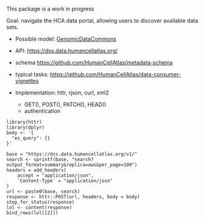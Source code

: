 This package is a work in progress

Goal: navigate the HCA data portal, allowing users to discover
available data sets.

- Possible model: [GenomicDataCommons][]

- API: https://dss.data.humancellatlas.org/
- schema https://github.com/HumanCellAtlas/metadata-schema
- typical tasks: https://github.com/HumanCellAtlas/data-consumer-vignettes

- Implementation: httr, rjson, curl, xml2
  - GET(), POST(), PATCH(), HEAD()
  - authentication

```
library(httr)
library(dplyr)
body <- '{
  "es_query": {}
}'

base = "https://dss.data.humancellatlas.org/v1/"
search <- sprintf(base, "search?output_format=summary&replica=aws&per_page=100")
headers = add_headers(
    accept = "application/json",
    `Content-Type` = "application/json"
)
url <- paste0(base, search)
response <- httr::POST(url, headers, body = body)
stop_for_status(response)
lol <- content(response)
bind_rows(lol[[2]])
```

[GenomicDataCommons]: https://github.com/Bioconductor/GenomicDataCommons

